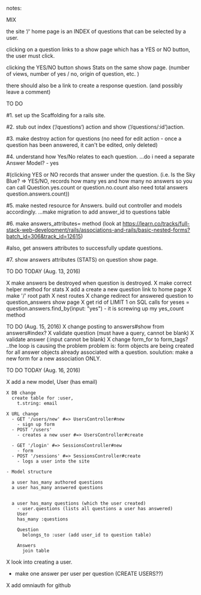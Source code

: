 notes:

MIX

the site ‘/‘ home page is an INDEX of questions that can be selected by a user.

clicking on a question links to a show page which has a YES or NO button, the user must click. 

clicking the YES/NO button shows Stats on the same show page. (number of views, number of yes / no, origin of question, etc. ) 


there should also be a link to create a response question. (and possibly leave a comment) 


TO DO 

#1. set up the Scaffolding for a rails site. 

#2. stub out index (‘/questions‘) action and show (‘/questions/:id‘)action. 

#3. make destroy action for questions (no need for edit action - once a question has been answered, it can't be edited, only deleted)

#4. understand how Yes/No relates to each question. …do i need a separate Answer Model? - yes

#(clicking YES or NO records that answer under the question. (i.e. Is the Sky Blue? => YES/NO, records how many yes and how many no answers so you can call Question.yes.count or question.no.count also need total answers question.answers.count))

#5. make nested resource for Answers. build out controller and models accordingly. ...make migration to add answer_id to questions table  


#6. make answers_attributes= method (look at https://learn.co/tracks/full-stack-web-development/rails/associations-and-rails/basic-nested-forms?batch_id=306&track_id=12615) 

#also, get answers attributes to successfully update questions. 

#7. show answers attributes (STATS) on question show page. 


TO DO TODAY (Aug. 13, 2016)

X make answers be destroyed when question is destroyed. 
X make correct helper method for stats
X add a create a new question link to home page
X make '/' root path
X nest routes
X change redirect for answered question to question_answers show page
X get rid of LIMIT 1 on SQL calls for yeses = question.answers.find_by(input: "yes") - it is screwing up my yes_count method

TO DO (Aug. 15, 2016)
X change posting to answers#show from answers#index?
X validate question (must have a query, cannot be blank)
X validate answer (:input cannot be blank) 
X change form_for to form_tags? ..the loop is causing the problem
  problem is: form objects are being created for all answer objects already associated with a question. 
  soulution: make a new form for a new association ONLY. 

TO DO TODAY (Aug. 16, 2016)

X add a new model, User (has email)


    X DB change
      create table for :user, 
        t.string: email

    X URL change
      - GET '/users/new' #=> UsersController#new
        - sign up form
      - POST '/users'
        - creates a new user #=> UsersController#create

      - GET '/login' #=> SessionsController#new
        - form
      - POST '/sessions' #=> SessionsController#create
        - logs a user into the site

    - Model structure 

      a user has_many authored questions
      a user has_many answered questions


      a user has_many questions (which the user created)
        - user.questions (lists all questions a user has answered)
        User 
        has_many :questions

        Question
          belongs_to :user (add user_id to question table)

        Answers
          join table


X look into creating a user.
- make one answer per user per question (CREATE USERS??)

X add omniauth for github

